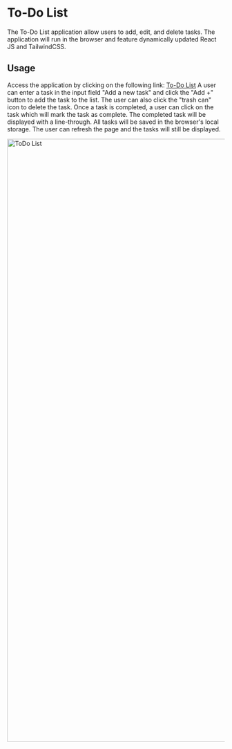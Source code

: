 # To-Do List

The To-Do List application allow users to add, edit, and delete tasks. The application will run in the browser and feature dynamically updated React JS and TailwindCSS.


## Usage

Access the application by clicking on the following link: [To-Do List](https://to-do-list-indol-delta.vercel.app/) A user can enter a task in the input field "Add a new task" and click the "Add +" button to add the task to the list. The user can also click the "trash can" icon to delete the task. Once a task is completed, a user can click on the task which will mark the task as complete. The completed task will be displayed with a line-through. All tasks will be saved in the browser's local storage. The user can refresh the page and the tasks will still be displayed.



<img width="1395" alt="ToDo List" src="https://github.com/user-attachments/assets/32a86af0-267f-46f4-80d6-07d7c5d86768">


